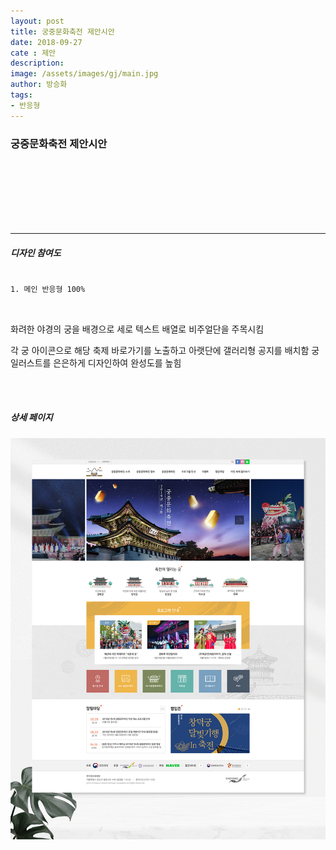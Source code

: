 ```yaml
---
layout: post
title: 궁중문화축전 제안시안
date: 2018-09-27
cate : 제안
description:
image: /assets/images/gj/main.jpg
author: 방승화
tags:
- 반응형
---
```


<h3>궁중문화축전 제안시안</h3>
<br><br><br><br><br><br>
<hr>

##### 디자인 참여도
<pre>
<code>
1. 메인 반응형 100%

</code>
</pre>

<p>
화려한 야경의 궁을 배경으로 세로 텍스트 배열로 비주얼단을 주목시킴
</p>
<p>
각 궁 아이콘으로 해당 축제 바로가기를 노출하고 아랫단에 갤러리형 공지를 배치함
궁 일러스트를 은은하게 디자인하여 완성도를 높힘   

</p>
<br>
<br>

##### 상세 페이지
![pc_main](/assets/images/gj/view.jpg)
